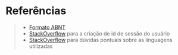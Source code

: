 # Referências

> - [Formato ABNT](https://www.normastecnicas.com/abnt/trabalhos-academicos/referencias/)
> - [StackOverflow](https://stackoverflow.com/questions/105034/how-to-create-guid-uuid) para a criação de id de sessão do usuário
> - [StackOverflow](https://pt.stackoverflow.com) para dúvidas pontuais sobre as linguagens utilizadas
